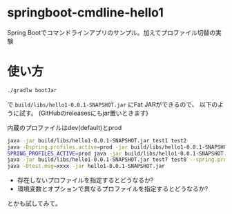 # springboot-cmdline-hello1

Spring Bootでコマンドラインアプリのサンプル。加えてプロファイル切替の実験

# 使い方

```sh
./gradlw bootJar
```
で `build/libs/hello1-0.0.1-SNAPSHOT.jar` にFat JARができるので、
以下のように試す。
(GitHubのreleasesにもjar置いときます)

内蔵のプロファイルはdev(default)とprod

```sh
java -jar build/libs/hello1-0.0.1-SNAPSHOT.jar test1 test2
java -Dspring.profiles.active=prod -jar build/libs/hello1-0.0.1-SNAPSHOT.jar test3 test4
SPRING_PROFILES_ACTIVE=prod java -jar build/libs/hello1-0.0.1-SNAPSHOT.jar test5 test6
java -jar build/libs/hello1-0.0.1-SNAPSHOT.jar test7 test8 --spring.profiles.active=prod
java -Dtest.msg=xxxx -jar hello1-0.0.1-SNAPSHOT.jar
```

- 存在しないプロファイルを指定するとどうなるか? 
- 環境変数とオプションで異なるプロファイルを指定するとどうなるか? 
  
とかも試してみて。
